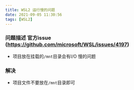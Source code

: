 ```yaml
---
title: WSL2 运行慢的问题
date: 2021-09-05 11:30:56
tags: [WSL2]
---
```


### 问题描述 官方issue (https://github.com/microsoft/WSL/issues/4197)
* 项目放在挂载的`/mnt`目录会有I/O 慢的问题

### 解决
* 项目文件不要放在`/mnt`目录即可